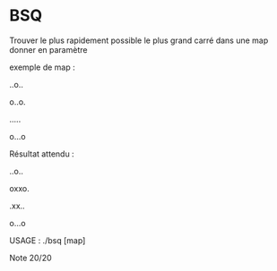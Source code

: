 # BSQ

Trouver le plus rapidement possible le plus grand carré dans une map donner en paramètre

exemple de map :

..o..

o..o.

.....

o...o

Résultat attendu : 

..o..

oxxo.

.xx..

o...o

USAGE : ./bsq [map]

Note 20/20
